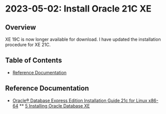 # 2023-05-02: Install Oracle 21C XE

## Overview

XE 19C is now longer available for download. I have updated the installation procedure for XE 21C.

## Table of Contents

* [Reference Documentation](reference-documentation)

## Reference Documentation

* [Oracle® Database Express Edition Installation Guide 21c for Linux x86-64](https://docs.oracle.com/en/database/oracle/oracle-database/21/xeinl/)
** [5 Installing Oracle Database XE ](https://docs.oracle.com/en/database/oracle/oracle-database/21/xeinl/installing-oracle-database-free.html#GUID-728E4F0A-DBD1-43B1-9837-C6A460432733)
